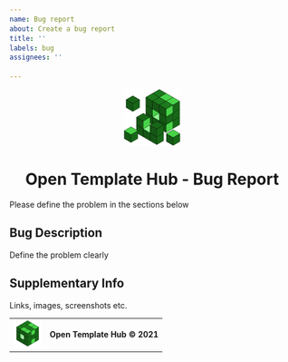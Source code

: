 ```yaml
---
name: Bug report
about: Create a bug report 
title: ''
labels: bug 
assignees: ''

---
```


<p align="center">
   <a href="https://opentemplatehub.com">
    <img src="https://raw.githubusercontent.com/open-template-hub/open-template-hub.github.io/master/assets/logo/brand-logo-broken.png" alt="Logo" width=100>
  </a>
</p>

<h1 align="center">
Open Template Hub - Bug Report
</h1>

Please define the problem in the sections below

## Bug Description

Define the problem clearly










## Supplementary Info

Links, images, screenshots etc.












<table>
  <tr>
    <td align="center">
      <a href="https://opentemplatehub.com">
        <img src="https://raw.githubusercontent.com/open-template-hub/open-template-hub.github.io/master/assets/logo/brand-logo.png" width="50px" alt="oth"/>
      </a>
    </td>
    <td vlign="center">
      <b>Open Template Hub © 2021</b>
    </td>
  </tr>
</table>
